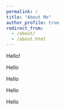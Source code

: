 ```yaml
---
permalink: /
title: "About Me"
author_profile: true
redirect_from: 
  - /about/
  - /about.html
---
```


Hello!

Hello


Hello



Hello



Hello

